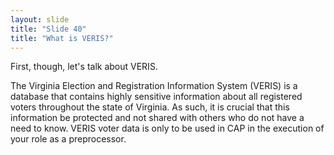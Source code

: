 ```yaml
---
layout: slide
title: "Slide 40"
title: "What is VERIS?"
---
```


First, though, let's talk about VERIS.

The Virginia Election and Registration Information System (VERIS) is a database that contains highly sensitive information about all registered voters throughout the state of Virginia. As such, it is crucial that this information be protected and not shared with others who do not have a need to know. VERIS voter data is only to be used in CAP in the execution of your role as a preprocessor.